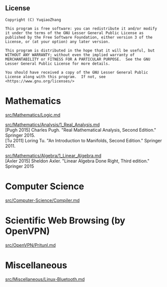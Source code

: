 ## License  
```  
Copyright (C) YuqiaoZhang

This program is free software: you can redistribute it and/or modify it under the terms of the GNU Lesser General Public License as published by the Free Software Foundation, either version 3 of the License, or (at your option) any later version.

This program is distributed in the hope that it will be useful, but WITHOUT ANY WARRANTY; without even the implied warranty of MERCHANTABILITY or FITNESS FOR A PARTICULAR PURPOSE.  See the GNU Lesser General Public License for more details.

You should have received a copy of the GNU Lesser General Public License along with this program.  If not, see <https://www.gnu.org/licenses/>
```  
   
# Mathematics  

[src/Mathematics/Logic.md](src/Mathematics/Logic.md)  

[src/Mathematics/Analysis/1_Real_Analysis.md](src/Mathematics/Analysis/1_Real_Analysis.md)    
\[Pugh 2015\] Charles Pugh. "Real Mathematical Analysis, Second Edition." Springer 2015.  
\[Tu 2011\] Loring Tu. "An Introduction to Manifolds, Second Edition." Springer 2011.  

[src/Mathematics/Algebra/1_Linear_Algebra.md](src/Mathematics/Algebra/1_Linear_Algebra.md)   
\[Axler 2015\] Sheldon Axler. "Linear Algebra Done Right, Third edition." Springer 2015  

# Computer Science 

[src/Computer-Science/Compiler.md](src/Computer-Science/Compiler.md)  

# Scientific Web Browsing (by OpenVPN)

[src/OpenVPN/Pritunl.md](src/OpenVPN/Pritunl.md)

# Miscellaneous  

[src/Miscellaneous/Linux-Bluetooth.md](src/Miscellaneous/Linux-Bluetooth.md)
